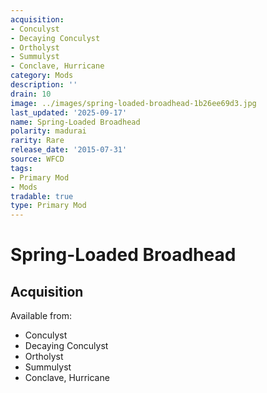 ```yaml
---
acquisition:
- Conculyst
- Decaying Conculyst
- Ortholyst
- Summulyst
- Conclave, Hurricane
category: Mods
description: ''
drain: 10
image: ../images/spring-loaded-broadhead-1b26ee69d3.jpg
last_updated: '2025-09-17'
name: Spring-Loaded Broadhead
polarity: madurai
rarity: Rare
release_date: '2015-07-31'
source: WFCD
tags:
- Primary Mod
- Mods
tradable: true
type: Primary Mod
---
```


# Spring-Loaded Broadhead

## Acquisition

Available from:
- Conculyst
- Decaying Conculyst
- Ortholyst
- Summulyst
- Conclave, Hurricane

